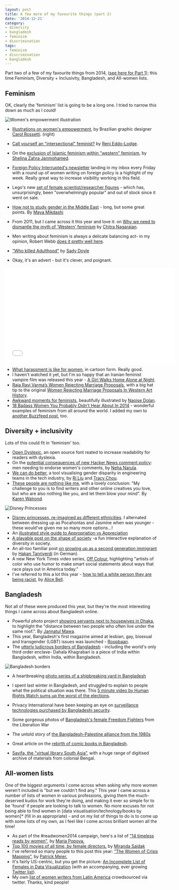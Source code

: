```yaml
---
layout: post
title: A few more of my favourite things (part 2)
date: '2014-12-21'
category:
- diversity
- bangladesh
- feminism
- discrimination
tags:
- feminism
- discrimination
- bangladesh
---
```


Part two of a few of my favourite things from 2014, ([see here for Part 1](http://zararah.net/blog/2014/12/20/favourite-things-2014/)); this time Feminism, Diversity + Inclusivity, Bangladesh, and All-women lists.

<!--more-->

## Feminism 

OK, clearly the 'feminism' list is going to be a long one. I tried to narrow this down as much as I could!

<div class="pull-right"><img src="{{ site.url }}/assets/blog/2014/empowerment-illustration.png" class="img-responsive" alt="Women's empowerment illustration"></div>

* [Illustrations on women's empowerment](http://mic.com/articles/92651/18-empowering-illustrations-to-remind-everyone-who-s-really-in-charge-of-women-s-bodies), by Brazilian graphic designer [Carol Rossetti](https://www.facebook.com/carolrossettidesign/photos_stream?tab=photos_albums). (right)
* [Call yourself an "intersectional" feminist?](http://www.feministtimes.com/call-yourself-an-intersectional-feminist/) by [Reni Eddo-Lodge](http://renieddolodge.co.uk/).
* On the [exclusion of Islamic feminism within "western" feminism](http://www.telegraph.co.uk/women/womens-life/10702454/Islam-and-feminism-British-Muslim-women-dont-need-the-Wests-version-of-feminism-OK.html), by [Shelina Zahra Janmohamed](https://twitter.com/loveinheadscarf).
* [Foreign Policy Interrupted's newsletter](http://us3.campaign-archive1.com/home/?u=aa33697c972ec5a710463b61d&id=f1530ad4b3) landing in my inbox every Friday with a round up of women writing on foreign policy is a highlight of my week. Really great way to increase visibility working in this field.
* Lego's new [set of female scientist/researcher figures](http://shop.lego.com/en-US/Research-Institute-21110) - which has, unsurprisingly, been "overwhelmingly popular" and out of stock since it went on sale.
* [How not to study gender in the Middle East](http://www.jadaliyya.com/pages/index/4775/how-not-to-study-gender-in-the-middle-east) - long, but some great points. By [Maya Mikdashi](https://twitter.com/mayamikdashi)
* From 2011, but I came across it this year and love it: on [Why we need to dismantle the myth of 'Western' feminism](https://chitrasudhanagarajan.wordpress.com/2011/03/05/why-we-need-to-dismantle-the-myth-of-western-feminism/) by [Chitra Nagarajan](https://twitter.com/chitranagarajan).


* Men writing about feminism is always a delicate balancing act- in my opinion, Robert Webb [does it pretty well here](http://www.newstatesman.com/politics/2014/08/robert-webb-roll-roll-see-man-talking-about-feminism-what-could-possibly-go-wrong).
* ["Who killed Adulthood"](http://inthesetimes.com/article/17194/who_killed_adulthood) by [Sady Doyle](https://twitter.com/sadydoyle)
* Okay, it's an advert - but it's clever, and poignant.

<iframe width="560" height="315" src="//www.youtube.com/embed/XjJQBjWYDTs" frameborder="0" allowfullscreen></iframe>

* [What harassment is like for women](http://www.tickld.com/x/next-time-someone-says-women-arent-victims-of-harassment-show-them), in cartoon form. Really good.
* I haven't watched it yet, but I'm so happy that an Iranian feminist vampire film was released this year - [A Girl Walks Home Alone at Night](http://www.slate.com/blogs/browbeat/2014/10/28/a_girl_walks_home_alone_at_night_watch_the_trailer_for_an_iranian_vampire.html).
* [Raja Ravi Varma’s Women Rejecting Marriage Proposals](http://ravivarmaswomen.tumblr.com/), with a big hat tip to the original [Women Rejecting Marriage Proposals In Western Art History](http://the-toast.net/2014/11/06/women-rejecting-marriage-proposals-western-art-history/).
* [Awkward moments for feminists](http://www.buzzfeed.com/ailbhemalone/awkward-moments-for-feminists), beautifully illustrated by [Naoise Dolan](http://not-a-bene.tumblr.com/).
* [18 Badass Women You Probably Didn’t Hear About In 2014](http://www.buzzfeed.com/rossalynwarren/badass-women-alert#.ptx2MMdYle) - wonderful examples of feminism from all around the world. I added my own to [another Buzzfeed post](http://www.buzzfeed.com/zararah/24-fierce-acts-of-feminism-you-probably-didnt-hea-16n5q), too.

## Diversity + inclusivity 

Lots of this could fit in 'feminism' too.

* [Open Dyslexic](http://opendyslexic.org/), an open source font reated to increase readability for readers with dyslexia.
* On the [potential consequences of new Hacker News comment policy](http://transientneha.blogspot.de/2014/03/unintended-consequences.html): men needing to endorse women's comments, by [Neha Narula](http://transientneha.blogspot.de/p/about.html).
* [We can do better](https://do-better.herokuapp.com/), a tool visualising gender disparity in engineering teams in the tech industry, by [Ri Liu](https://twitter.com/riblah) and [Tracy Chou](https://twitter.com/triketora).
* [These people are nothing like me](http://www.chookooloonks.com/blog/these-people-are-nothing-like-me), with a lovely conclusion: "My challenge to you is to find writers and other online creatives you love, but who are also nothing like you, and let them blow your mind". By [Karen Walrond](http://www.chookooloonks.com/about/).

<div class="pull-right"><img src="{{ site.url }}/assets/blog/2014/disney-princesses.png" class="img-responsive" alt="Disney Princesses"></div>

* [Disney princesses, re-imagined as different ethnicities](http://www.boredpanda.com/disney-princess-race-reimagined-lettherebedoodles/). I alternated between dressing up as Pocahontas and Jasmine when was younger - these would've given me so many more options...! 
* An [illustrated style guide to Appropriation vs Appreciation](http://interruptmag.com/article/appropriation-vs-appreciation)
* [A playable post on the shape of society](http://ncase.me/polygons/) -a fun interactive explanation of diversity in society.
* An all-too familiar post [on growing up as a second generation immigrant](http://kleinerdrei.org/2014/10/bruchreif/) by [Hakan Tanriverdi](https://twitter.com/hakantee) (in German).
* A new New York Times video series, [Off Colour](http://www.nytimes.com/2014/10/28/arts/off-color-hari-kondabolu-video-series-.html?_r=0), highlighting "artists of color who use humor to make smart social statements about ways that race plays out in America today."
* I've referred to this a lot this year - [how to tell a white person they are being racist](http://www.newleftproject.org/index.php/site/article_comments/how_to_tell_a_white_person_they_are_being_racist), by [Alice Bell](https://twitter.com/alicebell).

## Bangladesh

Not all of these were produced this year, but they're the most interesting things I came across about Bangladesh online. 

* Powerful photo project [showing servants next to housewives in Dhaka](http://www.vocativ.com/culture/photos/masters-servants-south-asia-9-questions-jannatul-mawa/), to highlight the "distance between two people who often live under the same roof.". By [Jannatul Mawa](http://mawaspace.wordpress.com/profile/about-me/).
* This year, Bangladesh's first magazine aimed at lesbian, gay, bisexual and transgender (LGBT) issues was launched - [Roopbaan](http://www.dhakatribune.com/arts-amp-culture/2014/jan/20/first-ever-lgbt-magazine-launched).
* The [utterly ludicrous borders of Bangladesh](http://www.courrierinternational.com/files/2014/hebdos/1253/1253-infographie.jpg) - including the world's only third order enclave- Dahala Khagrabari is a piece of India within Bangladesh, within India, within Bangladesh. 

<img src="{{ site.url }}/assets/blog/2014/bangladesh-borders.png" class="img-responsive" alt="Bangladesh borders">

* A heartbreaking [photo series of a shipbreaking yard in Bangladesh](http://ngm.nationalgeographic.com/2014/05/shipbreakers/hettwer-photography) 
* I spent last winter in Bangladesh, and struggled to explain to people what the political situation was there. This [5 minute video by Human Rights Watch sums up the worst of the elections](https://www.youtube.com/watch?v=Np0VRghHJa4).
* Privacy International have been keeping an eye on [surveillance technologies purchased by Bangladeshi security](https://www.privacyinternational.org/blog/who-is-selling-surveillance-equipment-to-a-notorious-bangladeshi-security-agency).
* Some gorgeous photos of [Bangladesh's female Freedom Fighters](http://asiasociety.org/blog/asia/interview-elizabeth-herman-bangladeshs-female-freedom-fighters-photos#4) from the Liberation War 
* The untold story of [the Bangladesh-Palestine alliance from the 1980s](http://english.al-akhbar.com/content/remembering-past-bangladeshi-fighters-palestine-1980s)


* Great article on the [rebirth of comic books in Bangladesh](http://indianquarterly.com/graphic-content/).
* [Savifa, the "virtual library South Asia”](http://savifa.uni-hd.de/thematicportals/periodicals/overview.html), with a huge range of digitised archive of materials from colonial Bengal.

## All-women lists

One of the biggest arguments I come across when asking why more women weren't included is "but we couldn't find any." This year I came across a number of lists of women in various professions, giving them the much-deserved kudos for work they're doing, and making it ever so simple for to be 'found' if people are looking to talk to women. No more excuses for not being able to find women in [data visualisation/technology/books by women]* (fill in as appropriate) - and on my list of things to do is to come up with some lists of my own, as I feel like I come across brilliant women all the time! 

* As part of the #readwomen2014 campaign, here's a list of ["14 timeless reads by women"](http://explore.noodle.com/post/74075385859/in-honor-of-readwomen2014-an-effort-to-equalize), by [Maria Popova.](http://www.brainpickings.org/index.php/about/)
* [Top 100 movies of all time, by female directors.](http://scriptchix.com/2014/02/top-100-movies-of-all-time-by-female-directors/) by [Miranda Sajdak](http://scriptchix.com/author/adminm/)
* I've referred so many people to this post this year: [“The Women of Crisis Mapping”](http://irevolution.net/2013/03/05/women-of-crisis-mapping/), by [Patrick Meier.](https://twitter.com/PatrickMeier)
* It's fairly US-centric, but you get the picture: [An Incomplete List of Females in Data Visualization](http://stephanieevergreen.com/females-in-dataviz/) (with an accompanying, ever growing [Twitter list](https://twitter.com/evergreendata/lists/females-in-dataviz/members)).
* My own [list of women writers from Latin America](http://zararah.net/blog/2014/11/14/latin-american-women-writers/) crowdsourced via twitter. Thanks, kind people!


